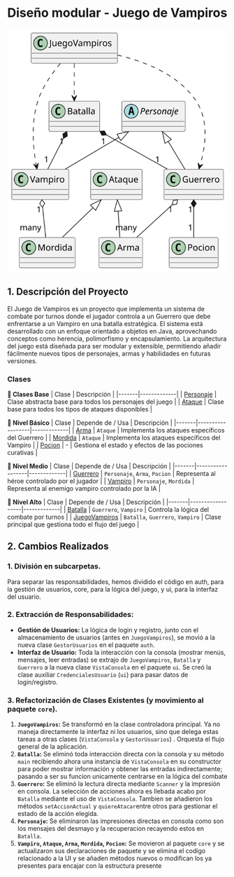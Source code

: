# Diseño modular - Juego de Vampiros

<div align=center>

[![Diagrama de Clases](/images/modelosUML/Entrega1/Diagrama_Entrega1.svg)](/images/modelosUML/Entrega1/diagrama.puml)

</div>

## 1. **Descripción del Proyecto**

El Juego de Vampiros es un proyecto que implementa un sistema de combate por turnos donde el jugador controla a un Guerrero que debe enfrentarse a un Vampiro en una batalla estratégica. El sistema está desarrollado con un enfoque orientado a objetos en Java, aprovechando conceptos como herencia, polimorfismo y encapsulamiento.
La arquitectura del juego está diseñada para ser modular y extensible, permitiendo añadir fácilmente nuevos tipos de personajes, armas y habilidades en futuras versiones.

### Clases

**🧬 Clases Base**
| Clase | Descripción |
|-------|-------------|
| [Personaje](/src/JuegoVampiro/Personaje.java) | Clase abstracta base para todos los personajes del juego |
| [Ataque](/src/JuegoVampiro/Ataque.java) | Clase base para todos los tipos de ataques disponibles |

**🧱 Nivel Básico**
| Clase | Depende de / Usa | Descripción |
|-------|------------------|-------------|
| [Arma](/src/JuegoVampiro/Arma.java) | `Ataque` | Implementa los ataques específicos del Guerrero |
| [Mordida](/src/JuegoVampiro/Mordida.java) | `Ataque` | Implementa los ataques específicos del Vampiro |
| [Pocion](/src/JuegoVampiro/Pocion.java) | - | Gestiona el estado y efectos de las pociones curativas |

**🧩 Nivel Medio**
| Clase | Depende de / Usa | Descripción |
|-------|------------------|-------------|
| [Guerrero](/src/JuegoVampiro/Guerrero.java) | `Personaje`, `Arma`, `Pocion` | Representa al héroe controlado por el jugador |
| [Vampiro](/src/JuegoVampiro/Vampiro.java) | `Personaje`, `Mordida` | Representa al enemigo vampiro controlado por la IA |

**🧠 Nivel Alto**
| Clase | Depende de / Usa | Descripción |
|-------|------------------|-------------|
| [Batalla](/src/JuegoVampiro/Batalla.java) | `Guerrero`, `Vampiro` | Controla la lógica del combate por turnos |
| [JuegoVampiros](/src/JuegoVampiro/JuegoVampiros.java) | `Batalla`, `Guerrero`, `Vampiro` | Clase principal que gestiona todo el flujo del juego |

## 2. **Cambios Realizados**

### 1. División en subcarpetas.
Para separar las responsabilidades, hemos dividido el código en auth, para la gestión de usuarios, core, para la lógica del juego, y ui, para la interfaz del usuario.

### 2.  **Extracción de Responsabilidades:**
  *   **Gestión de Usuarios:** La lógica de login y registro, junto con el almacenamiento de usuarios (antes en `JuegoVampiros`), se movió a la nueva clase `GestorUsuarios` en el paquete `auth`.
  *   **Interfaz de Usuario:** Toda la interacción con la consola (mostrar menús, mensajes, leer entradas) se extrajo de `JuegoVampiros`, `Batalla` y `Guerrero` a la nueva clase `VistaConsola` en el paquete `ui`. Se creó la clase auxiliar `CredencialesUsuario` (`ui`) para pasar datos de login/registro.

### 3.  Refactorización de Clases Existentes (y movimiento al paquete `core`).
  1. **`JuegoVampiros`:** Se transformó en la clase controladora principal. Ya no maneja directamente la interfaz ni los usuarios, sino que delega estas tareas a otras clases (`VistaConsola` y `GestorUsuarios`) . Orquesta el flujo general de la aplicación.
  2. **`Batalla`:** Se eliminó toda interacción directa con la consola y su método `main` recibiendo ahora una instancia de `VistaConsola` en su constructor para poder mostrar información y obtener las entradas indirectamente; pasando a ser su funcion unicamente centrarse en la lógica del combate
  3. **`Guerrero`:** Se eliminó la lectura directa mediante `Scanner` y la impresión en consola. La selección de acciones ahora es llebada acabo por `Batalla` mediante el uso de `VistaConsola`. Tambien se añadieron los métodos `setAccionActual` y `quiereAtacar`entre otros para gestionar el estado de la acción elegida.
  4. **`Personaje`:** Se eliminaron las impresiones directas en consola como son los mensajes del desmayo y la recuperacion recayendo estos en `Batalla`.
  5. **`Vampiro`, `Ataque`, `Arma`, `Mordida`, `Pocion`:** Se movieron al paquete `core` y se actualizaron sus declaraciones de paquete y se elimina el codigo relacionado a la UI y se añaden métodos nuevos o modifican los ya presentes para encajar con la estructura presente
